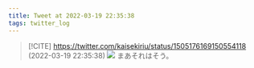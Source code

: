 ```yaml
---
title: Tweet at 2022-03-19 22:35:38
tags: twitter_log
---
```


> [!CITE] https://twitter.com/kaisekiriu/status/1505176169150554118 (2022-03-19 22:35:38)
> ![](https://twitter.com/kaisekiriu/status/1505176169150554118)
> まあそれはそう。
